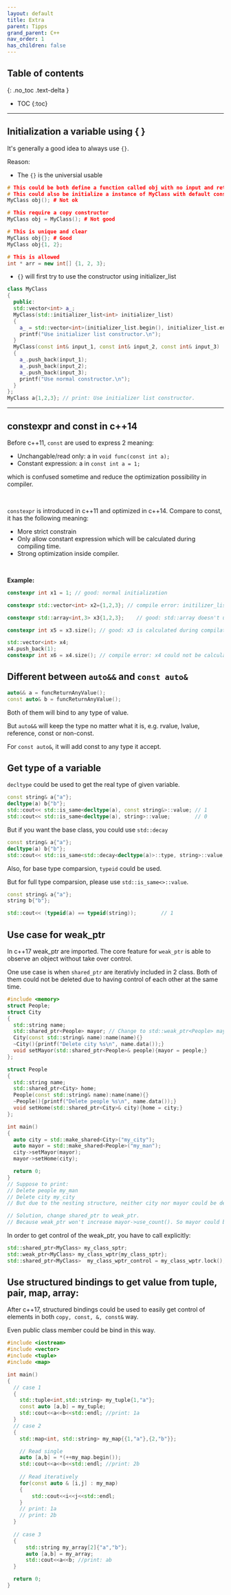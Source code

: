 ```yaml
---
layout: default
title: Extra
parent: Tipps
grand_parent: C++
nav_order: 1
has_children: false
---
```

## Table of contents
{: .no_toc .text-delta }

- TOC
{:toc}

---

## Initialization a variable using \{ \}
It's generally a good idea to always use `{}`.

Reason:

* The `{}` is the universial usable

```cpp
# This could be both define a function called obj with no input and return a class MyClass
# This could also be initialize a instance of MyClass with default constructer.
MyClass obj(); # Not ok

# This require a copy constructor
MyClass obj = MyClass(); # Not good

# This is unique and clear
MyClass obj{}; # Good
MyClass obj{1, 2};

# This is allowed
int * arr = new int[] {1, 2, 3}; 
```

* `{}` will first try to use the constructor using initializer_list

```cpp
class MyClass
{
  public:
  std::vector<int> a_;
  MyClass(std::initializer_list<int> initializer_list)
  {
    a_ = std::vector<int>(initializer_list.begin(), initializer_list.end());
    printf("Use initializer list constructor.\n");
  }
  MyClass(const int& input_1, const int& input_2, const int& input_3)
  {
    a_.push_back(input_1);
    a_.push_back(input_2);
    a_.push_back(input_3);
    printf("Use normal constructor.\n");
  }
};
MyClass a{1,2,3}; // print: Use initializer list constructor. 
```
---
## constexpr and const in c++14
Before c++11, `const` are used to express 2 meaning:
* Unchangable/read only: a in `void func(const int a);`
* Constant expression: a in `const int a = 1;`

which is confused sometime and reduce the optimization possibility in compiler.

&nbsp;

`constexpr` is introduced in c++11 and optimized in c++14. Compare to const, it has the following meaning:
* More strict constrain
* Only allow constant expression which will be calculated during compiling time.
* Strong optimization inside compiler.

&nbsp;

**Example:**

```cpp
constexpr int x1 = 1; // good: normal initialization

constexpr std::vector<int> x2={1,2,3}; // compile error: initilizer_list constructor not declared as constexpr, need dynamic memory allocation

constexpr std::array<int,3> x3{1,2,3};    // good: std::array doesn't use dynamic memory allocation, it is allocated in stack

constexpr int x5 = x3.size(); // good: x3 is calculated during compilation, thus size is a constexpr.

std::vector<int> x4;
x4.push_back(1);
constexpr int x6 = x4.size(); // compile error: x4 could not be calculated in compiler
```

## Different between `auto&&` and `const auto&`
```cpp
auto&& a = funcReturnAnyValue();
const auto& b = funcReturnAnyValue();
```
Both of them will bind to any type of value.

But `auto&&` will keep the type no matter what it is, e.g. rvalue, lvalue, reference, const or non-const.

For `const auto&`, it will add const to any type it accept.


## Get type of a variable
`decltype` could be used to get the real type of given variable.
```cpp
const string& a{"a"};
decltype(a) b{"b"};
std::cout<< std::is_same<decltype(a), const string&>::value; // 1
std::cout<< std::is_same<decltype(a), string>::value;        // 0
```
But if you want the base class, you could use `std::decay`
```cpp
const string& a{"a"};
decltype(a) b{"b"};
std::cout<< std::is_same<std::decay<decltype(a)>::type, string>::value; // 1
```

Also, for base type comparsion, `typeid` could be used.

But for full type comparsion, please use `std::is_same<>::value`.

```cpp
const string& a{"a"};
string b{"b"};

std::cout<< (typeid(a) == typeid(string));        // 1
```


## Use case for weak_ptr
In c++17 weak_ptr are imported. The core feature for `weak_ptr` is able to observe an object  without take over control.

One use case is when `shared_ptr` are iterativly included in 2 class. Both of them could not be deleted due to having control of each other at the same time.

```cpp
#include <memory>
struct People;
struct City
{
  std::string name;
  std::shared_ptr<People> mayor; // Change to std::weak_ptr<People> mayor;
  City(const std::string& name):name(name){}
  ~City(){printf("Delete city %s\n", name.data());}
  void setMayor(std::shared_ptr<People>& people){mayor = people;}
};

struct People
{
  std::string name;
  std::shared_ptr<City> home;
  People(const std::string& name):name(name){}
  ~People(){printf("Delete people %s\n", name.data());}
  void setHome(std::shared_ptr<City>& city){home = city;}
};

int main()
{
  auto city = std::make_shared<City>("my_city");
  auto mayor = std::make_shared<People>("my_man");
  city->setMayor(mayor);
  mayor->setHome(city);

  return 0;
}
// Suppose to print:
// Delete people my_man
// Delete city my_city
// But due to the nesting structure, neither city nor mayor could be deleted first after program quit.

// Solution, change shared_ptr to weak_ptr.
// Because weak_ptr won't increase mayor->use_count(). So mayor could be deleted directly after use.
```

In order to get control of the weak_ptr, you have to call explicitly:
```cpp
std::shared_ptr<MyClass> my_class_sptr;
std::weak_ptr<MyClass> my_class_wptr{my_class_sptr};
std::shared_ptr<MyClass>  my_class_wptr_control = my_class_wptr.lock();
```

## Use structured bindings to get value from tuple, pair, map, array:
After c++17, structured bindings could be used to easily get control of elements in both `copy, const, &, const&` way.

Even public class member could be bind in this way.
```cpp
#include <iostream>
#include <vector>
#include <tuple>
#include <map>

int main()
{
  // case 1
  {
    std::tuple<int,std::string> my_tuple{1,"a"};
    const auto [a,b] = my_tuple;
    std::cout<<a<<b<<std::endl; //print: 1a
  }
  // case 2
  {
    std::map<int, std::string> my_map{{1,"a"},{2,"b"}};

    // Read single
    auto [a,b] = *(++my_map.begin());
    std::cout<<a<<b<<std::endl; //print: 2b
    
    // Read iteratively
    for(const auto & [i,j] : my_map)
    {
        std::cout<<i<<j<<std::endl; 
    }
    // print: 1a
    // print: 2b
  }
  
  // case 3
  {
      std::string my_array[2]{"a","b"};
      auto [a,b] = my_array;
      std::cout<<a<<b; //print: ab
  }

  return 0;
}
```